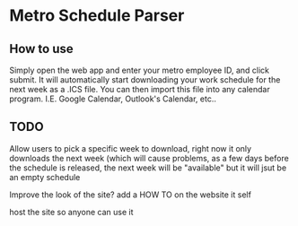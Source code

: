 # Metro Schedule Parser

## How to use

Simply open the web app and enter your metro employee ID, and click submit.
It will automatically start downloading your work schedule for the next week as a .ICS file.
You can then import this file into any calendar program.
I.E. Google Calendar, Outlook's Calendar, etc..

## TODO

Allow users to pick a specific week to download, right now it only downloads the next week (which will cause problems, as a few days before the schedule is released, the next week will be "available" but it will jsut be an empty schedule

Improve the look of the site? add a HOW TO on the website it self

host the site so anyone can use it 
